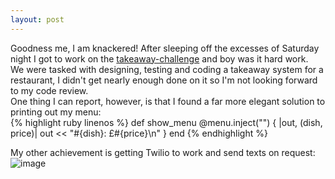 ```yaml
---
layout: post
---
```

Goodness me, I am knackered!  After sleeping off the excesses of Saturday night I got to work on the [takeaway-challenge](https://github.com/sanjsanj/takeaway-challenge) and boy was it hard work.  
We were tasked with designing, testing and coding a takeaway system for a restaurant, I didn't get nearly enough done on it so I'm not looking forward to my code review.  
One thing I can report, however, is that I found a far more elegant solution to printing out my menu:  
{% highlight ruby linenos %}
def show_menu
  @menu.inject("") { |out, (dish, price)| out << "#{dish}: £#{price}\n" }
end
{% endhighlight %}  

<!--more-->  

My other achievement is getting Twilio to work and send texts on request:  
![image](https://github.com/sanjsanj/takeaway-challenge/blob/master/IMAGES/SanjayTwilioMSG.PNG?raw=true)  
